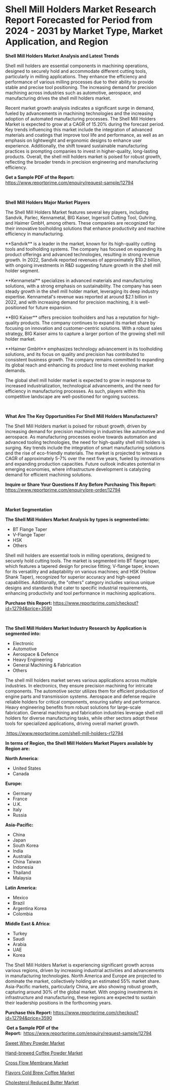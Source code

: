 <p><h1>Shell Mill Holders Market Research Report Forecasted for Period from 2024 -  2031 by Market Type, Market Application, and Region</h1></p><p><strong>Shell Mill Holders Market Analysis and Latest Trends</strong></p>
<p><p>Shell mill holders are essential components in machining operations, designed to securely hold and accommodate different cutting tools, particularly in milling applications. They enhance the efficiency and performance of various milling processes due to their ability to provide stable and precise tool positioning. The increasing demand for precision machining across industries such as automotive, aerospace, and manufacturing drives the shell mill holders market.</p><p>Recent market growth analysis indicates a significant surge in demand, fueled by advancements in machining technologies and the increasing adoption of automated manufacturing processes. The Shell Mill Holders Market is expected to grow at a CAGR of 15.20% during the forecast period. Key trends influencing this market include the integration of advanced materials and coatings that improve tool life and performance, as well as an emphasis on lightweight and ergonomic designs to enhance user experience. Additionally, the shift toward sustainable manufacturing practices is prompting companies to invest in higher-quality, long-lasting products. Overall, the shell mill holders market is poised for robust growth, reflecting the broader trends in precision engineering and manufacturing efficiency.</p></p>
<p><strong>Get a Sample PDF of the Report:&nbsp;</strong> <a href="https://www.reportprime.com/enquiry/request-sample/12794?utm_campaign=1094&utm_medium=2&utm_source=Github&utm_content=ia&utm_term=10102024&utm_id=shell-mill-holders">https://www.reportprime.com/enquiry/request-sample/12794</a></p>
<p>&nbsp;</p>
<p><strong>Shell Mill Holders Major Market Players</strong></p>
<p><p>The Shell Mill Holders Market features several key players, including Sandvik, Parlec, Kennametal, BIG Kaiser, Ingersoll Cutting Tool, Guhring, and Haimer GmbH, among others. These companies are recognized for their innovative toolholding solutions that enhance productivity and machine efficiency in manufacturing.</p><p>**Sandvik** is a leader in the market, known for its high-quality cutting tools and toolholding systems. The company has focused on expanding its product offerings and advanced technologies, resulting in strong revenue growth. In 2022, Sandvik reported revenues of approximately $10.2 billion, with ongoing investments in R&D suggesting future growth in the shell mill holder segment.</p><p>**Kennametal** specializes in advanced materials and manufacturing solutions, with a strong emphasis on sustainability. The company has seen steady growth in the shell mill holder market, leveraging its deep industry expertise. Kennametal's revenue was reported at around $2.1 billion in 2022, and with increasing demand for precision machining, it is well-positioned for future expansion.</p><p>**BIG Kaiser** offers precision toolholders and has a reputation for high-quality products. The company continues to expand its market share by focusing on innovation and customer-centric solutions. With a robust sales strategy, BIG Kaiser aims to capture a larger portion of the growing shell mill holder market.</p><p>**Haimer GmbH** emphasizes technology advancement in its toolholding solutions, and its focus on quality and precision has contributed to consistent business growth. The company remains committed to expanding its global reach and enhancing its product line to meet evolving market demands.</p><p>The global shell mill holder market is expected to grow in response to increased industrialization, technological advancements, and the need for efficiency in manufacturing processes. As such, players within this competitive landscape are well-positioned for ongoing success.</p></p>
<p>&nbsp;</p>
<p><strong>What Are The Key Opportunities For Shell Mill Holders Manufacturers?</strong></p>
<p><p>The Shell Mill Holders market is poised for robust growth, driven by increasing demand for precision machining in industries like automotive and aerospace. As manufacturing processes evolve towards automation and advanced tooling technologies, the need for high-quality shell mill holders is surging. Key trends include the integration of smart manufacturing solutions and the rise of eco-friendly materials. The market is projected to witness a CAGR of approximately 5-7% over the next five years, fueled by innovations and expanding production capacities. Future outlook indicates potential in emerging economies, where infrastructure development is catalyzing demand for efficient machining solutions.</p></p>
<p><strong>Inquire or Share Your Questions If Any Before Purchasing This Report:</strong> <a href="https://www.reportprime.com/enquiry/pre-order/12794?utm_campaign=1094&utm_medium=2&utm_source=Github&utm_content=ia&utm_term=10102024&utm_id=shell-mill-holders">https://www.reportprime.com/enquiry/pre-order/12794</a></p>
<p>&nbsp;</p>
<p><strong>Market Segmentation</strong></p>
<p><strong>The Shell Mill Holders Market Analysis by types is segmented into:</strong></p>
<p><ul><li>BT Flange Taper</li><li>V-Flange Taper</li><li>HSK</li><li>Others</li></ul></p>
<p><p>Shell mill holders are essential tools in milling operations, designed to securely hold cutting tools. The market is segmented into BT flange taper, which features a tapered design for precise fitting; V-flange taper, known for its versatility and adaptability on various machines; and HSK (Hollow Shank Taper), recognized for superior accuracy and high-speed capabilities. Additionally, the "others" category includes various unique designs and standards that cater to specific industrial requirements, enhancing productivity and tool performance in machining applications.</p></p>
<p><strong>Purchase this Report:&nbsp;</strong><a href="https://www.reportprime.com/checkout?id=12794&price=3590&utm_campaign=1094&utm_medium=2&utm_source=Github&utm_content=ia&utm_term=10102024&utm_id=shell-mill-holders">https://www.reportprime.com/checkout?id=12794&price=3590</a></p>
<p>&nbsp;</p>
<p><strong>The Shell Mill Holders Market Industry Research by Application is segmented into:</strong></p>
<p><ul><li>Electronic</li><li>Automotive</li><li>Aerospace & Defence</li><li>Heavy Engineering</li><li>General Machining & Fabrication</li><li>Others</li></ul></p>
<p><p>The shell mill holders market serves various applications across multiple industries. In electronics, they ensure precision machining for intricate components. The automotive sector utilizes them for efficient production of engine parts and transmission systems. Aerospace and defense require reliable holders for critical components, ensuring safety and performance. Heavy engineering benefits from robust solutions for large-scale fabrication. General machining and fabrication industries leverage shell mill holders for diverse manufacturing tasks, while other sectors adopt these tools for specialized applications, driving overall market growth.</p></p>
<p><a href="https://www.reportprime.com/shell-mill-holders-r12794?utm_campaign=1094&utm_medium=2&utm_source=Github&utm_content=ia&utm_term=10102024&utm_id=shell-mill-holders">&nbsp;https://www.reportprime.com/shell-mill-holders-r12794</a></p>
<p><strong>In terms of Region, the Shell Mill Holders Market Players available by Region are:</strong></p>
<p>
    <p> <strong> North America: </strong>
        <ul>
            <li>United States</li>
            <li>Canada</li>
        </ul>
        </p> 
    <p> <strong> Europe: </strong>
        <ul>
            <li>Germany</li>
            <li>France</li>
            <li>U.K.</li>
            <li>Italy</li>
            <li>Russia</li>
        </ul>
        </p> 
    <p> <strong> Asia-Pacific: </strong>
        <ul>
            <li>China</li>
            <li>Japan</li>
            <li>South Korea</li>
            <li>India</li>
            <li>Australia</li>
            <li>China Taiwan</li>
            <li>Indonesia</li>
            <li>Thailand</li>
            <li>Malaysia</li>
        </ul>
        </p> 
    <p> <strong> Latin America: </strong>
        <ul>
            <li>Mexico</li>
            <li>Brazil</li>
            <li>Argentina Korea</li>
            <li>Colombia</li>
        </ul>
        </p> 
    <p> <strong> Middle East & Africa: </strong>
        <ul>
            <li>Turkey</li>
            <li>Saudi</li>
            <li>Arabia</li>
            <li>UAE</li>
            <li>Korea</li>
        </ul>
    </p>
    </p>
<p><p>The Shell Mill Holders Market is experiencing significant growth across various regions, driven by increasing industrial activities and advancements in manufacturing technologies. North America and Europe are projected to dominate the market, collectively holding an estimated 55% market share. Asia-Pacific markets, particularly China, are also showing robust growth, capturing around 30% of the global market. With ongoing investments in infrastructure and manufacturing, these regions are expected to sustain their leadership positions in the forthcoming years.</p></p>
<p><strong>Purchase this Report: </strong><a href="https://www.reportprime.com/checkout?id=12794&price=3590&utm_campaign=1094&utm_medium=2&utm_source=Github&utm_content=ia&utm_term=10102024&utm_id=shell-mill-holders">https://www.reportprime.com/checkout?id=12794&price=3590</a></p>
<p>&nbsp;<strong>Get a Sample PDF of the Report:&nbsp;&nbsp;</strong><a href="https://www.reportprime.com/enquiry/request-sample/12794?utm_campaign=1094&utm_medium=2&utm_source=Github&utm_content=ia&utm_term=10102024&utm_id=shell-mill-holders">https://www.reportprime.com/enquiry/request-sample/12794</a></p>
<p><strong></strong></p>
<p><p><a href="https://github.com/LoretaDushku585/Market-Research-Report-List-1/blob/main/sweet-whey-powder-market.md?utm_campaign=1094&utm_medium=2&utm_source=Github&utm_content=ia&utm_term=10102024&utm_id=shell-mill-holders">Sweet Whey Powder Market</a></p><p><a href="https://issuu.com/reportprime-2/docs/hand-brewed-coffee-powder-market-si_7b388950a07c18?utm_campaign=1094&utm_medium=2&utm_source=Github&utm_content=ia&utm_term=10102024&utm_id=shell-mill-holders">Hand-brewed Coffee Powder Market</a></p><p><a href="https://www.linkedin.com/pulse/cross-flow-membrane-market-innovations-trends-comprehensive-study-kszfe?utm_campaign=1094&utm_medium=2&utm_source=Github&utm_content=ia&utm_term=10102024&utm_id=shell-mill-holders">Cross Flow Membrane Market</a></p><p><a href="https://issuu.com/reportprime-2/docs/flavors-cold-brew-coffee-market-siz_f5101ddd1d2037?utm_campaign=1094&utm_medium=2&utm_source=Github&utm_content=ia&utm_term=10102024&utm_id=shell-mill-holders">Flavors Cold Brew Coffee Market</a></p><p><a href="https://github.com/OrlandoHBarks/Market-Research-Report-List-1/blob/main/cholesterol-reduced-butter-market.md?utm_campaign=1094&utm_medium=2&utm_source=Github&utm_content=ia&utm_term=10102024&utm_id=shell-mill-holders">Cholesterol Reduced Butter Market</a></p></p>